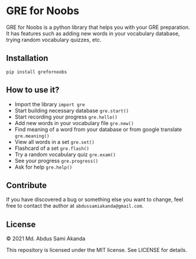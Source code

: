 # GRE for Noobs
GRE for Noobs is a python library that helps you with your GRE preparation. It has features such as adding new words in your vocabulary database, trying random vocabulary quizzes, etc.

## Installation
```pip install grefornoobs```

## How to use it?
- Import the library `import gre`
- Start building necessary database `gre.start()`
- Start recording your progress `gre.hello()`
- Add new words in your vocabulary file `gre.new()`
- Find meaning of a word from your database or from google translate `gre.meaning()`
- View all words in a set `gre.set()`
- Flashcard of a set `gre.flash()`
- Try a random vocabulary quiz `gre.exam()`
- See your progress `gre.progress()`
- Ask for help `gre.help()`

## Contribute
If you have discovered a bug or something else you want to change, feel free to contact the author at `abdussamiakanda@gmail.com`.

## License
&copy; 2021 Md. Abdus Sami Akanda

This repository is licensed under the MIT license. See LICENSE for details.